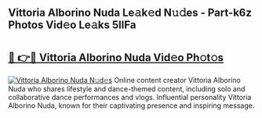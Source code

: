 ## Vittoria Alborino Nuda Le𝚊k𝚎d N𝚞𝚍es - Part-k6z Photos Vid𝚎o Le𝚊ks 5llFa

# <h2><a href="http://fbegwg9.evod.top/?m=Vittoria+Alborino+Nuda">🔗 👉🔴 Vittoria Alborino Nuda Vid𝚎o Ph𝚘t𝚘s</a></h2>

[![Vittoria Alborino Nuda N𝚞d𝚎s](https://i.imgur.com/8V9OHl7.gif)](http://fbegwg9.evod.top/?m=Vittoria+Alborino+Nuda)
Online content creator Vittoria Alborino Nuda who shares lifestyle and dance-themed content, including solo and collaborative dance performances and vlogs. Influential personality Vittoria Alborino Nuda, known for their captivating presence and inspiring message. 
